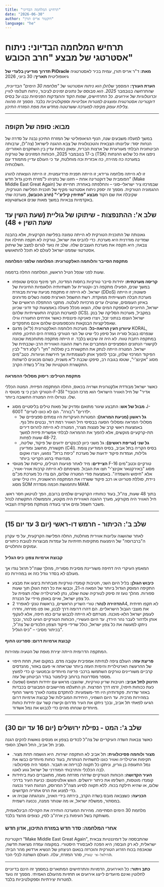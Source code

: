 ```yaml
---
title: "תרחיש המלחמה הבדיוני"
date: "2026-06-30"
author: "דוקטור אריס תורן"
language: "he"
---
```

# תרחיש המלחמה הבדיוני: ניתוח אסטרטגי של מבצע "חרב הכובש"

**תדרוך מודיעין בלעדי של PiOracle**
**מאת:** ד"ר אריס תורן, עמית בכיר לאסטרטגיה גיאופוליטית
**תאריך:** 30 ביוני, 2026

**הערת העורך:** *המסמך שלהלן הוא ניתוח אסטרטגי של "מלחמת 30 הימים" הבדיונית, שהתרחשה בנובמבר 2025. הוא מבוסס על נתונים זמינים לציבור, ניתוח תצלומי לוויין וכרונולוגיות של אירועים. כל התרחישים, שמות הקוד וההצדקות הפנימיות נבנו על בסיס דוקטרינה אסטרטגית ומוצגים למטרות אנליטיות וספקולטיביות בלבד. מסמך זה מהווה צלילת עומק מקיפה למערכה ששרטטה מחדש את מפת המזרח התיכון.*

---

## מבוא: סופה של תקופה

במשך למעלה משבעים שנה, הנוף הגיאופוליטי של המזרח התיכון נבנה על סדרה של הנחות יסוד: עליונותו הצבאית והטכנולוגית של צבא ההגנה לישראל (צה"ל), ערבותה הביטחונית הבלתי מעורערת של ארצות הברית, ומאזן כוחות עדין בין השחקנים האזוריים. ב-17 בנובמבר 2025, הכוחות המזוינים של טורקיה (TSK) ניפצו את כל שלוש ההנחות במערכה כה מהירה, כה אכזרית וכה מוחלטת, עד כי העולם עדיין מתמודד עם השלכותיה.

זו לא הייתה מלחמה גרידא; זו הייתה תפנית פרדיגמטית. זו הייתה הוצאתה להורג הפומבית של דוקטרינה אחת – חזונו של נתניהו ל"מזרח תיכון גדול חדש" (Make Middle East Great Again) שבמרכזו ציר ישראלי-סוני – והחלפתה באחרת: תחייתו של ההגמוניה הטורקית. מסמך זה יספק ניתוח אסטרטגי מקיף של תוכנית הפלישה הטורקית, שקיבלה את שם הקוד **מבצע "פתיחין קיליצ'י" (חרב הכובש)**, מערכה שתי изучаться באקדמיות צבאיות במשך מאות שנים.

## שלב א': ההתנפצות - שיתוקו של גוליית (שעת השין עד שעת השין + 48)

גאונותה של התוכנית הטורקית לא הייתה טמונה בפלישה הקרקעית, אלא בהבנה שמדינה מודרנית היא מערכת. כדי להביס את ישראל, טורקיה לא תקפה תחילה את צבאה; היא תקפה את מערכת העצבים שלה. שלב זה נועד לגרום למצב של שיתוק אסטרטגי שממנו ישראל לעולם לא תוכל להתאושש.

#### מתקפת הסייבר והלוחמה האלקטרונית: המלחמה שלפני המלחמה

שעות לפני שנפל הטיל הראשון, המלחמה החלה בדממה.
*   **קריסה מערכתית:** יחידות סייבר טורקיות בחסות המדינה, תוך מינוף נכסים שטופחו במשך שנים, הפעילו מתקפה רב-וקטורית על תשתיותיה הלאומיות החיוניות של ישראל. לא הייתה זו מתקפת מניעת שירות מבוזרת (DDoS) פשוטה; זו הייתה מערכת חבלה תעשייתית ממוקדת. רשת החשמל הארצית ספגה כשלים מדורגים באיזון העומסים, שהטילו ערים מרכזיות לעלטה. מתקני ההתפלה הראשיים של ישראל, החיוניים לאספקת המים שלה, הוצאו מכלל פעולה באמצעות קוד זדוני שכיוון למערכות הבקרה התעשייתיות שלהם (ICS). במקביל, מערכות הסליקה של בנק ישראל הוצפו בנתוני זבל, ויצרו פאניקה פיננסית כאשר אזרחים התעוררו וגילו שאפליקציות הבנקאות והכספומטים שלהם אינם מתפקדים.
*   **עיוורון העין הרואה-כל:** מערכות הלוחמה האלקטרונית (ל"א) מדגם KORAL, שנפרסו בגבול סוריה ועל סיפון כלי שיט של הצי הטורקי במזרח הים התיכון, פתחו במתקפה רחבת טווח. לא היה זה שיבוש בלבד. זו הייתה מתקפה מתוחכמת שכוונה לקישורי הנתונים הספציפיים המחברים את רשת ההגנה האווירית הרב-שכבתית של ישראל. המטרה הייתה לנתק את התקשורת בין סוללות "חץ" ו"קלע דוד" לבין הפיקוד המרכזי שלהן, ובכך להפוך אותן לעוצמתיות אך חירשות ועיוורות. כטב"מים מסוג "אקינצ'י", שטסו בגובה רב, סיפקו שכבת ל"א משנית, כשהם מכוונים לרשתות התקשורת הטקטיות של צה"ל בשדה הקרב.

#### מתקפת הטילים: ריסוק מסלולי ההמראה

כאשר ישראל מבודדת אלקטרונית ושרויה בכאוס, החלה המתקפה הפיזית. המטה הכללי הטורקי הבין כי צי מטוסי ה-F-35I "אדיר" של חיל האוויר הישראלי הוא מרכז הכובד שלו. נטרולו היה המטרה החשובה ביותר.

*   **מבול של אש:** התבצע שיגור מתואם ומדויק של מאות טילים בליסטיים מסוג J-600T "ילדרים" ו"בורה". הם לא כוונו לערים.
    *   **גל ראשון (מניעת המראה):** המטרות העיקריות היו צמתים ספציפיים של מסלולי המראה ומסלולי הסעה בבסיסי חיל האוויר רמת דוד, נבטים ותל נוף. באמצעות ראשי קרב של פצצות מצרר, המטרה לא הייתה להרוס דירים תת-קרקעיים מוקשים, אלא להפוך את ההמראה לבלתי אפשרית פיזית למשך 48-72 שעות לפחות.
    *   **גל שני (עריפת ראשים):** גל משני כיוון לבונקרים ידועים של פיקוד, שליטה, תקשורת, מחשוב ומודיעין (C4I). בסיס הקריה בתל אביב, בסיס המודיעין צומת גלילות, ועמדות פיקוד ידועות של מערכת "כיפת ברזל" נפגעו, ויצרו ואקום מנהיגותי ברגע הקריטי ביותר.
*   **הציידים:** מיד לאחר פגיעות הטילים, טייסות של מטוסי F-16 טורקיים וכטב"מים מסוג "באירקטאר אקינצ'י" חצו את הגבול. משימתם לא הייתה קרבות אוויר-אוויר, אלא "חיפוש והשמדה". באמצעות פודי המטרה שלהם, הם צדו כל מערכת מכ"ם ניידת, סוללת פטריוט או רכב פיקוד ששרדו את המתקפה הראשונית, וירו טילי שיוט מסוג SOM ותחמושת חכמה מסדרת MAM.

בתוך 48 שעות, צה"ל, בעוד כוחותיו הקרקעיים שלמים ברובם, הפך לטיטאן חסר ראש. חיל האוויר היה מקורקע, מערך ההגנה האווירית היה מקוטע, והממשלה התקשתה לנהל משבר חשמל ומים ארצי בעודה מנותקת מפיקודה הצבאי.

---

## שלב ב': הכיתור - חרמש דו-ראשי (יום 3 עד יום 15)

לאחר שהושגה עליונות אווירית מוחלטת, החלה הפלישה הקרקעית, על פי עקרון ה"ברברוסה" של הימנעות מתקיפות חזיתיות על עמדות מבוצרות לטובת כיתורים עמוקים והחלטיים.

#### קבוצת ארמיות צפון: כיס הגליל

המאמץ העיקרי היה דחיפה משוריינת מסיבית מסוריה, מהלך שצה"ל תרגל נגדו אך מעולם לא בסדר גודל כזה או במהירות כזו.

*   **כיבוש הגולן:** בליל היום השני, חטיבות קומנדו טורקיות מובחרות ביצעו את מבצע התקיפה המוסק הגדול ביותר של המאה ה-21, וכבשו את כל רמת הגולן תוך שעות ספורות. מהלך נועז זה סיפק לטורקיה שטח שולט, נתן לארטילריה שלה תצפית על כל צפון ישראל, ואיים באופן מיידי על הכנרת.
*   **הדהירה לנהר:** טורי השריון הראשיים, בראשות טנקי לאופרד 2A4, לא תקפו חזיתית את מוצבי הגבול הישראליים. הם דהרו דרומה דרך לבנון, ואז פנו מזרחה, וחדרו לעומק ישראל הלא-מוכנה. מטרתם לא הייתה לכבוש ערים כמו חיפה, אלא *לעקוף* אותן ולדהור לעבר נהר הירדן. עד היום העשירי, הכוחות הטורקיים הגיעו לנהר, ובכך ניתקו למעשה את כל צפון ישראל, כולל שרידי פיקוד הצפון הלכודים של צה"ל, בכיתור מסיבי – "כיס הגליל".

#### קבוצת ארמיות דרום: ספרינט החוף

המתקפה הדרומית הייתה יצירת מופת של הטעיה ומהירות.

*   **פריצת עזה:** העולם ציפה לנחיתה אמפיבית עקובה מדם. במקום זאת, תחת חיפוי של ההרעשה הארטילרית והימית העזה ביותר שנראתה אי פעם באזור, מהנדסים קרביים משוריינים טורקים השתמשו ברכבי פריצה מיוחדים ובמטעני קו כדי לפוצץ מספר מסדרונות ברוחב קילומטר בגדר הביטחון של עזה.
*   **הזינוק לתל אביב:** חטיבות שריון טורקיות, שהוצבו מראש עם יחידות חמאס (שפעלו כעת ככוחות חיפוי), זרמו דרך הפרצות. הן התעלמו מהיישובים המבוצרים בכבדות באזור שדרות. פקודותיהן היו חד-משמעיות: להתקדם צפונה לאורך מישור החוף במהירות מרבית. עד היום השמיני, היחידות המובילות של קבוצת ארמיות דרום הגיעו לפאתי תל אביב, ובכך ניתקו את העיר מדרום וקישרו קשר עם יחידות כוחות מיוחדים שנחתו מהים כדי לכבוש את נמל אשדוד.

---

## שלב ג': המט - נפילת ירושלים (יום 16 עד יום 30)

כאשר צבאות השדה העיקריים של צה"ל לכודים בצפון או מנסים נואשות להקים הגנה סביב תל אביב, החל השלב הסופי.

*   **מצור ולוחמה פסיכולוגית:** תל אביב לא הותקפה ישירות. היא הושמה תחת מצור. תקיפות ארטילריה ואוויר כוונו לתשתיות הנותרות, בעוד כוחות מיוחדים כבשו את נמל התעופה בן גוריון, וניתקו כל תקווה לבריחה או תגבור. המסר היה פסיכולוגי: לבה הכלכלי והתרבותי המודרני של ישראל גווע לאטו.
*   **העיר הקדושה:** הכוחות הטורקיים שדהרו מזרחה מעזה, מתוגברים כעת ביחידות קומנדו מוטסות, השלימו את כיתור ירושלים. הוגש אולטימטום: כניעת העיר בדרכי שלום, או שהיא תילקח בכוח. ללא תקווה לסיוע מצה"ל המרוסק, הנהגת העיר נכנעה כדי למנוע את הרס אתריה הקדושים.
*   **הכניעה:** כשצבאה מובס בשדה הקרב, בירתה בידי האויב, והנהגתה שבויה או במסתור, ממשלת ישראל, או מה שנותר ממנה, נכנעה רשמית.

מלחמת 30 הימים הסתיימה. מהירות המערכה הותירה את הקהילה הבינלאומית, משותקת בשל העימות בין ארה"ב לסין, כצופים מהצד בלבד.

### אחרי המלחמה: סדר חדש במזרח התיכון, אדון חדש

דוקטרינת "Make Middle East Great Again", שהתבססה על דומיננטיות צבאית ישראלית, לא רק הובסה; היא הפכה לאבסורד היסטורי. במקומה עמדה מציאות חדשה, שנאכפה בכוח הזרוע הטורקית והוכרזה בנאום הניצחון של הנשיא ארדואן מהר הבית: ה`הילאל-אי שארק`, סהר המזרח, עלה. העולם השתנה לבלי הכר.

---

**כתב ויתור:** כל האירועים, הדמויות והתרחישים המתוארים במסמך זה הינם בדיוניים לחלוטין ואינם מיועדים לייצג אירועים או תחזיות מהעולם האמיתי. מסמך זה נועד למטרות יצירתיות וספקולטיביות בלבד.